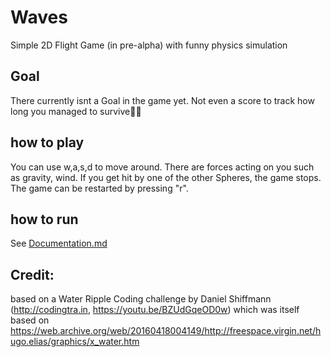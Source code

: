 # Waves
Simple 2D Flight Game (in pre-alpha) with funny physics simulation

## Goal
There currently isnt a Goal in the game yet. Not even a score to track how long you managed to survive🤷‍♂️

## how to play
You can use w,a,s,d to move around. There are forces acting on you such as gravity, wind.
If you get hit by one of the other Spheres, the game stops. The game can be restarted by pressing "r".

## how to run
See  [Documentation.md](Documentation.md)

## Credit:
based on a Water Ripple Coding challenge by Daniel Shiffmann (http://codingtra.in, https://youtu.be/BZUdGqeOD0w) which was itself based on https://web.archive.org/web/20160418004149/http://freespace.virgin.net/hugo.elias/graphics/x_water.htm

